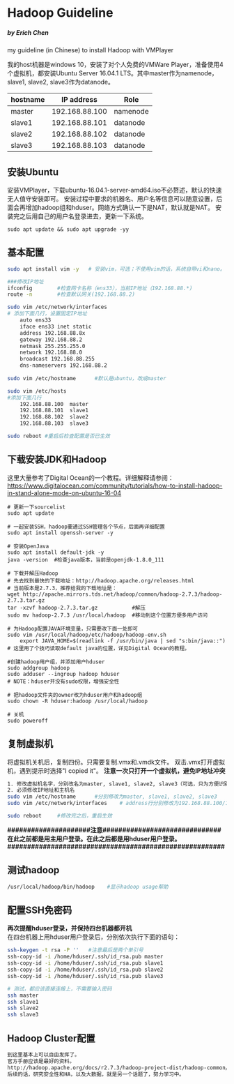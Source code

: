 # Hadoop Guideline
##### by Erich Chen

my guideline (in Chinese) to install Hadoop with VMPlayer

我的host机器是windows 10，安装了对个人免费的VMWare Player，准备使用4个虚拟机，都安装Ubuntu Server 16.04.1 LTS。其中master作为namenode，slave1, slave2, slave3作为datanode。

hostname    | IP address     | Role
------------|----------------|----------
master      | 192.168.88.100 | namenode
slave1      | 192.168.88.101 | datanode
slave2      | 192.168.88.102 | datanode
slave3      | 192.168.88.103 | datanode


## 安装Ubuntu
安装VMPlayer，下载ubuntu-16.04.1-server-amd64.iso不必赘述，默认的快速无人值守安装即可。
安装过程中要求的机器名、用户名等信息可以随意设置，后面会再增加hadoop组和hduser。网络方式确认一下是NAT，默认就是NAT。
安装完之后用自己的用户名登录进去，更新一下系统。  
```
sudo apt update && sudo apt upgrade -yy
```

## 基本配置
```bash
sudo apt install vim -y   # 安装vim，可选；不使用vim的话，系统自带vi和nano。

###修改IP地址
ifconfig        #检查网卡名称（ens33），当前IP地址（192.168.88.*)
route -n        #检查默认网关(192.168.88.2)

sudo vim /etc/network/interfaces
# 添加下面几行，设置固定IP地址
    auto ens33
    iface ens33 inet static
    address 192.168.88.8x
    gateway 192.168.88.2
    netmask 255.255.255.0
    network 192.168.88.0
    broadcast 192.168.88.255
    dns-nameservers 192.168.88.2
    
sudo vim /etc/hostname      #默认是ubuntu，改成master

sudo vim /etc/hosts
#添加下面几行
    192.168.88.100  master
    192.168.88.101  slave1
    192.168.88.102  slave2
    192.168.88.103  slave3    

sudo reboot #重启后检查配置是否已生效
```

## 下载安装JDK和Hadoop
这里大量参考了Digital Ocean的一个教程。详细解释请参阅：
https://www.digitalocean.com/community/tutorials/how-to-install-hadoop-in-stand-alone-mode-on-ubuntu-16-04

```
# 更新一下sourcelist
sudo apt update

# 一起安装SSH，hadoop要通过SSH管理各个节点，后面再详细配置
sudo apt install openssh-server -y

# 安装OpenJava
sudo apt install default-jdk -y
java -version  #检查java版本，当前是openjdk-1.8.0_111

# 下载并解压Hadoop
# 先去找到最快的下载地址：http://hadoop.apache.org/releases.html
# 当前版本是2.7.3，推荐给我的下载地址是：
wget http://apache.mirrors.tds.net/hadoop/common/hadoop-2.7.3/hadoop-2.7.3.tar.gz
tar -xzvf hadoop-2.7.3.tar.gz           #解压
sudo mv hadoop-2.7.3 /usr/local/hadoop  #移动到这个位置方便多用户访问    

# 为Hadoop配置JAVA环境变量，只需要改下面一处即可
sudo vim /usr/local/hadoop/etc/hadoop/hadoop-env.sh
    export JAVA_HOME=$(readlink -f /usr/bin/java | sed "s:bin/java::")
# 这里用了个技巧读取default java的位置，详见Digital Ocean的教程。

#创建hadoop用户组，并添加用户hduser
sudo addgroup hadoop
sudo adduser --ingroup hadoop hduser
# NOTE：hduser并没有sudo权限，增强安全性  

# 把hadoop文件夹的owner改为hduser用户和hadoop组
sudo chown -R hduser:hadoop /usr/local/hadoop

# 关机
sudo poweroff
```

## 复制虚拟机

将虚拟机关机后，复制四份。只需要复制.vmx和.vmdk文件。
双击.vmx打开虚拟机，遇到提示时选择"I copied it"。
**注意一次只打开一个虚拟机，避免IP地址冲突**
```bash
1. 修改虚拟机名字，分别改名为master, slave1, slave2, slave3（可选，只为方便识别）；
2. 必须修改IP地址和主机名   
sudo vim /etc/hostname      #分别修改为master, slave1, slave2, slave3
sudo vim /etc/network/interfaces    # address行分别修改为192.168.88.100/101/102/103

sudo reboot     #修改完之后，重启生效
```
**#####################注意##############################**   
**在此之前都是用主用户登录。在此之后都是用hduser用户登录。**
**#######################################################**   

## 测试hadoop
```bash
/usr/local/hadoop/bin/hadoop    #显示hadoop usage帮助
```

## 配置SSH免密码
**再次提醒hduser登录，并保持四台机器都开机**  
在四台机器上用hduser用户登录后，分别依次执行下面的语句：
```bash
ssh-keygen -t rsa -P ''   #注意最后是两个单引号
ssh-copy-id -i /home/hduser/.ssh/id_rsa.pub master
ssh-copy-id -i /home/hduser/.ssh/id_rsa.pub slave1
ssh-copy-id -i /home/hduser/.ssh/id_rsa.pub slave2
ssh-copy-id -i /home/hduser/.ssh/id_rsa.pub slave3

# 测试，都应该直接连接上，不需要输入密码
ssh master
ssh slave1
ssh slave2
ssh slave3
```

## Hadoop Cluster配置
```bash
到这里基本上可以自由发挥了。
官方手册应该是最好的资料。
http://hadoop.apache.org/docs/r2.7.3/hadoop-project-dist/hadoop-common/ClusterSetup.html
后续的话，研究安全性和HA，以及大数据，就是另一个话题了，努力学习中。
```
